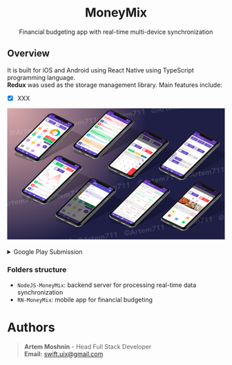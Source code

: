 <h1 align="center">MoneyMix</h1>
<p align="center">Financial budgeting app with real-time multi-device synchronization</p>

## Overview

It is built for iOS and Android using React Native using TypeScript programming language. <br/> **Redux** was used as the storage management library.
Main features include:
- [x] XXX

<div align="center">
  <img src="./MoneyMix-W.png" />
</div>
<br/>
<details>
  <summary>Google Play Submission</summary>
  
  <br/>
  <div align="center">
    <img src="./GooglePlay-MoneyMix.png" height="800" />
  </div>

</details>


### Folders structure

- `NodeJS-MoneyMix`: backend server for processing real-time data synchronization
- `RN-MoneyMix`: mobile app for financial budgeting

# Authors

> **Artem Moshnin** - Head Full Stack Developer <br/>
> **Email:** swift.uix@gmail.com
